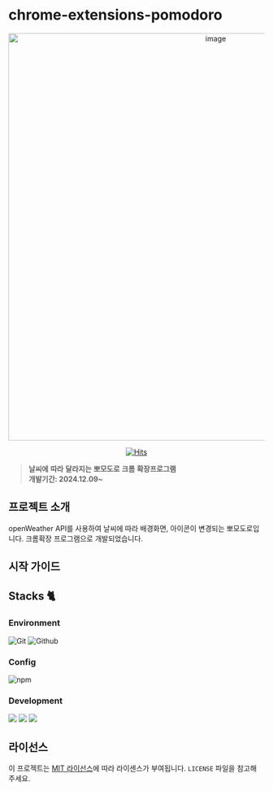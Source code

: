# chrome-extensions-pomodoro

<div align="center">
<img width="800" alt="image" src="https://ifh.cc/g/5S9axn.png">

[![Hits](https://hits.seeyoufarm.com/api/count/incr/badge.svg?url=https%3A%2F%2Fgithub.com%2Fyoungryul%2Fopen-pomodoro&count_bg=%2379C83D&title_bg=%23555555&icon=&icon_color=%23E7E7E7&title=hits&edge_flat=false)](https://hits.seeyoufarm.com)

</div>

> **날씨에** **따라** **달라지는** **뽀모도로** **크롬** **확장프로그램** <br/> **개발기간: 2024.12.09~**


## 프로젝트 소개

openWeather API를 사용하여 날씨에 따라 배경화면, 아이콘이 변경되는 뽀모도로입니다.
크롬확장 프로그램으로 개발되었습니다. 

## 시작 가이드



## Stacks 🐈

### Environment
![Git](https://img.shields.io/badge/Git-F05032?style=for-the-badge&logo=Git&logoColor=white)
![Github](https://img.shields.io/badge/GitHub-181717?style=for-the-badge&logo=GitHub&logoColor=white)             

### Config
![npm](https://img.shields.io/badge/npm-CB3837?style=for-the-badge&logo=npm&logoColor=white)        

### Development
<div>
  <img src="https://img.shields.io/badge/React-61DAFB?style=flat-square&logo=React&logoColor=black"/>
  <img src="https://img.shields.io/badge/Typescript-3178C6?style=flat-square&logo=Typescript&logoColor=white"/>
  <img src="https://img.shields.io/badge/Tailwind CSS-06B6D4?style=flat-square&logo=Tailwind CSS&logoColor=white"/>
</div>


## 라이선스

이 프로젝트는 [MIT 라이선스](LICENSE)에 따라 라이센스가 부여됩니다. `LICENSE` 파일을 참고해 주세요.

